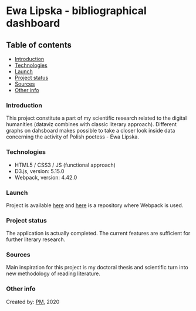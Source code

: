# Ewa Lipska - bibliographical dashboard

## Table of contents

- [Introduction](#introduction)
- [Technologies](#technologies)
- [Launch](#launch)
- [Project status](#project-status)
- [Sources](#sources)
- [Other info](#other-info)

### Introduction

This project constitute a part of my scientific research related to the digital humanities (dataviz combines with classic literary approach). Different graphs on dahsboard makes possible to take a closer look inside data concerning the activity of Polish poetess - Ewa Lipska.

### Technologies

- HTML5 / CSS3 / JS (functional approach)
- D3.js, version: 5.15.0
- Webpack, version: 4.42.0

### Launch

Project is available [here](https://bevviemarsh.github.io/el_bibliography_dashboard/ "Ewa Lipska - bibliography dashboard") and [here](https://github.com/bevviemarsh/el_bibliography_dashboard_webpack, "Ewa Lipska - bibliography dashboard") is a repository where Webpack is used.

### Project status

The application is actually completed. The current features are sufficient for further literary research.

### Sources

Main inspiration for this project is my doctoral thesis and scientific turn into new methodology of reading literature.

### Other info

Created by: [PM](https://github.com/bevviemarsh "The Author's GitHub Repository"), 2020
